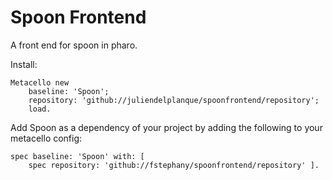 Spoon Frontend
=============

A front end for spoon in pharo.

Install:

~~~
Metacello new
    baseline: 'Spoon';
    repository: 'github://juliendelplanque/spoonfrontend/repository';
    load.
~~~

Add Spoon as a dependency of your project by adding the following to your metacello config:

~~~
spec baseline: 'Spoon' with: [
    spec repository: 'github://fstephany/spoonfrontend/repository' ].
~~~
